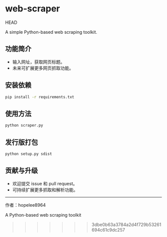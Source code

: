 # web-scraper
 HEAD

A simple Python-based web scraping toolkit.

## 功能简介
- 输入网址，获取网页标题。
- 未来可扩展更多网页抓取功能。

## 安装依赖

```bash
pip install -r requirements.txt
```

## 使用方法

```bash
python scraper.py
```

## 发行版打包

```bash
python setup.py sdist
```

## 贡献与升级
- 欢迎提交 issue 和 pull request。
- 可持续扩展更多抓取和解析功能。

---

作者：hopelee8964

A Python-based web scraping toolkit
>>>>>>> 3dbe0b63a3784a2d4f729b53261694c61c9dc257
